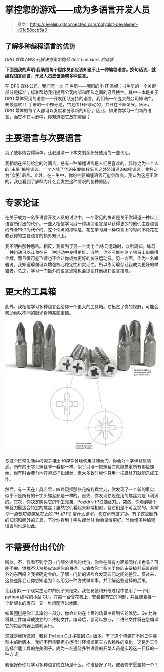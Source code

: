 # 掌控您的游戏——成为多语言开发人员

> 原文：<https://levelup.gitconnected.com/polyglot-developer-d01c58cdb5a0>

## 了解多种编程语言的优势

*DPG 媒体 AWS 云解决方案架构师 Gert Leenders 的请求*

**下面是我的声明:我确信每个程序员都应该知道不止一种编程语言。换句话说，就编程语言而言，开发人员应该通晓多种语言。**

在 DPG 媒体公司，我们有一本 IT 手册——我们的小 IT 圣经；-)手册的一个关键部分是标准；标准帮助我们提高公司内部和团队之间的可互换性。其中一本是关于 DPG 媒体采用的语言——开发团队支持的语言，我们有一个庞大的公司知识库。我最喜欢 IT 手册的一个部分是，它是由社区驱动的，并且在不断发展。因此，DPG 媒体的每个人都可以贡献和分享新的知识。因此，如果你学习一门新的语言，而它不在手册中，你知道把它放在哪里；)

# 主要语言与次要语言

为了使事情变得简单，让我澄清一下本文剩余部分使用的一些词汇。

我相信在任何给定的时间点，总有一种编程语言是人们更喜欢的。我称之为一个人的“主要”编程语言。一个人除了他的主要编程语言之外还知道的编程语言，我称之为“次要”语言。此外，在一生中，你的主要编程语言可能会改变。我认为这是正常的，我也看到了解释为什么会发生这种情况的各种原因。

# 专家论证

在关于成为一名多语言开发人员的讨论中，一个常见的争论是关于你知道一种以上语言所付出的代价。一些人相信学习另一种编程语言是以获得更少的他们主要语言的专业知识为代价的。这个论点的推理是，花在学习另一种语言上的时间不能花在收获你的主要语言的额外知识上。

我不明白那种思路。相反，我看到了另一个类比:当练习运动时，众所周知，练习一种运动可以让你在另一种运动中变得更好。当然，你不可能在两个项目上都赢得金牌，而且很可能飞镖也不会让你成为更好的游泳运动员。另一方面，作为一名攀岩者，我知道瑜伽可以增强核心稳定性和灵活性。所以练习瑜伽让我成为更好的攀岩者。总之，学习一门额外的语言通常也会提高其他编程语言技能。

# 更大的工具箱

此外，我相信学习多种语言会给你一个更大的工具箱。它拓宽了你的视野，可能会帮助你以不同的眼光看待某些事情。

![](img/75b2e01e66aa42a8b86bdd237182f656.png)

与这个日常生活中的例子相比:如果你曾经使用过螺丝刀，你会对十字螺丝很熟悉。所有的十字头螺丝乍一看都一样，似乎只用一把螺丝刀就能搞定所有那些螺丝。你有时会费力地拧紧或拧松螺丝，但大多数时候你只用一把螺丝刀就能完成工作。

然后，有一天在工具店里，四处窥探那些花哨的螺丝刀，你发现了一个新的事实:似乎不是所有的十字头螺丝都是一样的。首先，你发现你现在用的螺丝刀是飞利浦的。其次，你决定购买它的孪生兄弟，Pozidriv (PZ)螺丝刀。，突然，你看到哪个螺丝刀最适合特定的螺丝；虽然它们看起来非常相似，但它们是不可互换的。*如果你一直想知道螺丝刀上的 PH 和 PZ 是什么意思，现在你知道了*😉。有了这些额外的知识和额外的工具，下次你看到十字头螺丝时:你会做得更好。当你懂多种编程语言时也是如此。

# 不需要付出代价

所以，不，我看不到学习一门额外语言的代价。你会在所有方面都同样出色吗？可能不会，但我不认为那应该是你的目标。它会教你一些关于你的主要编程语言的额外的东西吗？我很确定会的。了解一门新的语言会发现它们之间的差异。反过来，这些差异会让你想知道为什么用另一种方式做某事，并了解这些选择的后果。

让我们以一个现实生活中的例子来结束。我在安装和升级过程中使用了一个用 python 编写的小型 CLI。在每一台雪花机上，安装都有它的问题，并且随着每一个新版本的发布，又一堆问题浮出水面。

如果[围棋](https://golang.org/)是你工具箱的一部分，你会立刻在上面的场景中看到它的优势。Go 允许将其工件编译成独立的二进制文件。编译后，您可以放心，二进制文件将在您编译它的每台机器上顺利运行。

这就是我所做的，[我将 Python CLI 移植到 Go 版本](https://dpgmedia-engineering.medium.com/masl-managing-multiple-aws-accounts-using-the-cli-687bfefef5a1)。有了这个包装在不同工件类型中的新版本，我们不再需要担心运行时环境或第三方依赖性的变化。这是为工作选择合适工具的完美例子。成为一名通晓多种语言的开发人员是实现这一目标的一种方式。

我很好奇你对学习多种语言的立场是什么。你准备好了吗，或者你宁愿坚持一个？